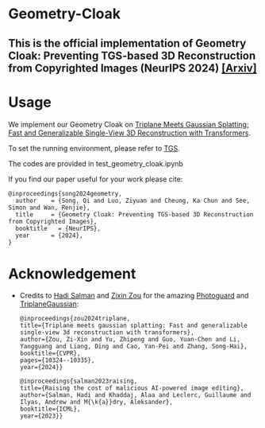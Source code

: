 # Geometry-Cloak
## This is the official implementation of Geometry Cloak: Preventing TGS-based 3D Reconstruction from Copyrighted Images (NeurIPS 2024) [[Arxiv]](https://arxiv.org/abs/2410.22705)

# Usage

We implement our Geometry Cloak on [Triplane Meets Gaussian Splatting: Fast and Generalizable Single-View 3D Reconstruction with Transformers](https://arxiv.org/abs/2312.09147). 

To set the running environment, please refer to [TGS](https://github.com/VAST-AI-Research/TriplaneGaussian).

The codes are provided in test_geometry_cloak.ipynb

If you find our paper useful for your work please cite:
```
@inproceedings{song2024geometry,
  author    = {Song, Qi and Luo, Ziyuan and Cheung, Ka Chun and See, Simon and Wan, Renjie},
  title     = {Geometry Cloak: Preventing TGS-based 3D Reconstruction from Copyrighted Images},
  booktitle   = {NeurIPS},
  year      = {2024},
}
```

# Acknowledgement

* Credits to [Hadi Salman](https://hadisalman.com/) and [Zixin Zou](https://github.com/zouzx) for the amazing [Photoguard](https://github.com/MadryLab/photoguard) and [TriplaneGaussian](https://github.com/VAST-AI-Research/TriplaneGaussian):
  
  ```
  @inproceedings{zou2024triplane,
  title={Triplane meets gaussian splatting: Fast and generalizable single-view 3d reconstruction with transformers},
  author={Zou, Zi-Xin and Yu, Zhipeng and Guo, Yuan-Chen and Li, Yangguang and Liang, Ding and Cao, Yan-Pei and Zhang, Song-Hai},
  booktitle={CVPR},
  pages={10324--10335},
  year={2024}}

  @inproceedings{salman2023raising,
  title={Raising the cost of malicious AI-powered image editing},
  author={Salman, Hadi and Khaddaj, Alaa and Leclerc, Guillaume and Ilyas, Andrew and M{\k{a}}dry, Aleksander},
  booktitle={ICML},
  year={2023}}

    ```


